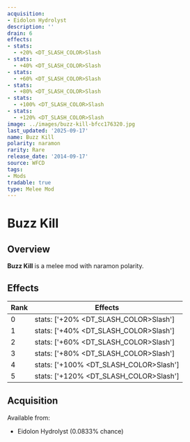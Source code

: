 ```yaml
---
acquisition:
- Eidolon Hydrolyst
description: ''
drain: 6
effects:
- stats:
  - +20% <DT_SLASH_COLOR>Slash
- stats:
  - +40% <DT_SLASH_COLOR>Slash
- stats:
  - +60% <DT_SLASH_COLOR>Slash
- stats:
  - +80% <DT_SLASH_COLOR>Slash
- stats:
  - +100% <DT_SLASH_COLOR>Slash
- stats:
  - +120% <DT_SLASH_COLOR>Slash
image: ../images/buzz-kill-bfcc176320.jpg
last_updated: '2025-09-17'
name: Buzz Kill
polarity: naramon
rarity: Rare
release_date: '2014-09-17'
source: WFCD
tags:
- Mods
tradable: true
type: Melee Mod
---
```


# Buzz Kill

## Overview

**Buzz Kill** is a melee mod with naramon polarity.

## Effects

| Rank | Effects |
|------|----------|
| 0 | stats: ['+20% <DT_SLASH_COLOR>Slash'] |
| 1 | stats: ['+40% <DT_SLASH_COLOR>Slash'] |
| 2 | stats: ['+60% <DT_SLASH_COLOR>Slash'] |
| 3 | stats: ['+80% <DT_SLASH_COLOR>Slash'] |
| 4 | stats: ['+100% <DT_SLASH_COLOR>Slash'] |
| 5 | stats: ['+120% <DT_SLASH_COLOR>Slash'] |

## Acquisition

Available from:
- Eidolon Hydrolyst (0.0833% chance)

